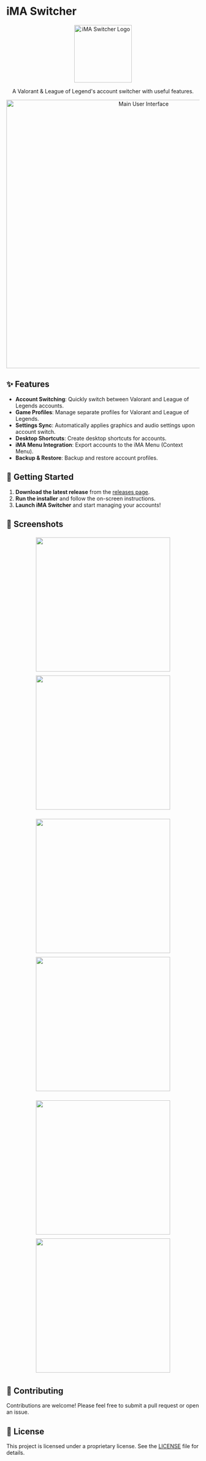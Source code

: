 # iMA Switcher

<p align="center">
  <img src="https://i.imgur.com/Ld3UhGR.png" alt="iMA Switcher Logo" width="150"/>
</p>

<p align="center">
  A Valorant & League of Legend's account switcher with useful features.
</p>

<p align="center">
  <img src="https://i.imgur.com/qEig54p.png" alt="Main User Interface" width="700"/>
</p>

## ✨ Features

- **Account Switching**: Quickly switch between Valorant and League of Legends accounts.
- **Game Profiles**: Manage separate profiles for Valorant and League of Legends.
- **Settings Sync**: Automatically applies graphics and audio settings upon account switch.
- **Desktop Shortcuts**: Create desktop shortcuts for accounts.
- **iMA Menu Integration**: Export accounts to the iMA Menu (Context Menu).
- **Backup & Restore**: Backup and restore account profiles.

## 🚀 Getting Started

1.  **Download the latest release** from the [releases page](https://github.com/iMAboud/iMA-Switcher/releases).
2.  **Run the installer** and follow the on-screen instructions.
3.  **Launch iMA Switcher** and start managing your accounts!

## 📸 Screenshots

<p align="center">
  <img src="https://i.imgur.com/G3QgSXn.png" width="auto" height="350px" style="display: inline-block; margin: 5px;">
  <img src="https://i.imgur.com/hO3q7Ms.png" width="auto" height="350px" style="display: inline-block; margin: 5px;">
</p>
<p align="center">
  <img src="https://i.imgur.com/k5bf3eb.png" width="auto" height="350px" style="display: inline-block; margin: 5px;">
  <img src="https://i.imgur.com/4o74b2l.png" width="auto" height="350px" style="display: inline-block; margin: 5px;">
</p>
<p align="center">
  <img src="https://i.imgur.com/5AwXTjk.png" width="auto" height="350px" style="display: inline-block; margin: 5px;">
  <img src="https://i.imgur.com/beboE6B.png" width="auto" height="350px" style="display: inline-block; margin: 5px;">
  
</p>

## 🤝 Contributing

Contributions are welcome! Please feel free to submit a pull request or open an issue.

## 📄 License

This project is licensed under a proprietary license. See the [LICENSE](LICENSE) file for details.
